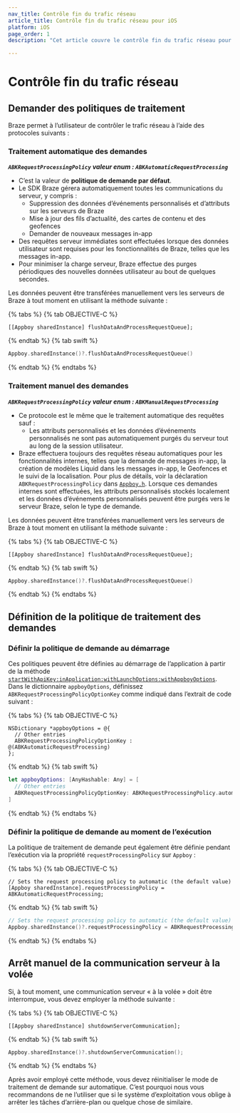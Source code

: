 ```yaml
---
nav_title: Contrôle fin du trafic réseau
article_title: Contrôle fin du trafic réseau pour iOS
platform: iOS
page_order: 1
description: "Cet article couvre le contrôle fin du trafic réseau pour votre application iOS."

---
```


# Contrôle fin du trafic réseau

## Demander des politiques de traitement

Braze permet à l’utilisateur de contrôler le trafic réseau à l’aide des protocoles suivants :

### Traitement automatique des demandes

***`ABKRequestProcessingPolicy` valeur enum : `ABKAutomaticRequestProcessing`***

- C’est la valeur de **politique de demande par défaut**.
- Le SDK Braze gérera automatiquement toutes les communications du serveur, y compris :
    - Suppression des données d’événements personnalisés et d’attributs sur les serveurs de Braze
    - Mise à jour des fils d’actualité, des cartes de contenu et des geofences
    - Demander de nouveaux messages in-app
- Des requêtes serveur immédiates sont effectuées lorsque des données utilisateur sont requises pour les fonctionnalités de Braze, telles que les messages in-app.
- Pour minimiser la charge serveur, Braze effectue des purges périodiques des nouvelles données utilisateur au bout de quelques secondes.

Les données peuvent être transférées manuellement vers les serveurs de Braze à tout moment en utilisant la méthode suivante :

{% tabs %}
{% tab OBJECTIVE-C %}

```objc
[[Appboy sharedInstance] flushDataAndProcessRequestQueue];
```

{% endtab %}
{% tab swift %}

```swift
Appboy.sharedInstance()?.flushDataAndProcessRequestQueue()
```

{% endtab %}
{% endtabs %}

### Traitement manuel des demandes

***`ABKRequestProcessingPolicy` valeur enum : `ABKManualRequestProcessing`***

- Ce protocole est le même que le traitement automatique des requêtes sauf :
    - Les attributs personnalisés et les données d’événements personnalisés ne sont pas automatiquement purgés du serveur tout au long de la session utilisateur.
- Braze effectuera toujours des requêtes réseau automatiques pour les fonctionnalités internes, telles que la demande de messages in-app, la création de modèles Liquid dans les messages in-app, le Geofences et le suivi de la localisation. Pour plus de détails, voir la déclaration `ABKRequestProcessingPolicy` dans [`Appboy.h`][4]. Lorsque ces demandes internes sont effectuées, les attributs personnalisés stockés localement et les données d’événements personnalisés peuvent être purgés vers le serveur Braze, selon le type de demande.

Les données peuvent être transférées manuellement vers les serveurs de Braze à tout moment en utilisant la méthode suivante :

{% tabs %}
{% tab OBJECTIVE-C %}

```objc
[[Appboy sharedInstance] flushDataAndProcessRequestQueue];
```

{% endtab %}
{% tab swift %}

```swift
Appboy.sharedInstance()?.flushDataAndProcessRequestQueue()
```

{% endtab %}
{% endtabs %}

## Définition de la politique de traitement des demandes

### Définir la politique de demande au démarrage

Ces politiques peuvent être définies au démarrage de l’application à partir de la méthode [`startWithApiKey:inApplication:withLaunchOptions:withAppboyOptions`][3]. Dans le dictionnaire `appboyOptions`, définissez `ABKRequestProcessingPolicyOptionKey` comme indiqué dans l’extrait de code suivant :

{% tabs %}
{% tab OBJECTIVE-C %}

```objc
NSDictionary *appboyOptions = @{
  // Other entries
  ABKRequestProcessingPolicyOptionKey : @(ABKAutomaticRequestProcessing)
};
```

{% endtab %}
{% tab swift %}

```swift
let appboyOptions: [AnyHashable: Any] = [
  // Other entries
  ABKRequestProcessingPolicyOptionKey: ABKRequestProcessingPolicy.automaticRequestProcessing.rawValue
]
```

{% endtab %}
{% endtabs %}

### Définir la politique de demande au moment de l’exécution

La politique de traitement de demande peut également être définie pendant l’exécution via la propriété `requestProcessingPolicy` sur `Appboy` :

{% tabs %}
{% tab OBJECTIVE-C %}

```objc
// Sets the request processing policy to automatic (the default value)
[Appboy sharedInstance].requestProcessingPolicy = ABKAutomaticRequestProcessing;
```

{% endtab %}
{% tab swift %}

```swift
// Sets the request processing policy to automatic (the default value)
Appboy.sharedInstance()?.requestProcessingPolicy = ABKRequestProcessingPolicy.automaticRequestProcessing
```

{% endtab %}
{% endtabs %}

## Arrêt manuel de la communication serveur à la volée

Si, à tout moment, une communication serveur « à la volée » doit être interrompue, vous devez employer la méthode suivante :

{% tabs %}
{% tab OBJECTIVE-C %}

```objc
[[Appboy sharedInstance] shutdownServerCommunication];
```

{% endtab %}
{% tab swift %}

```swift
Appboy.sharedInstance()?.shutdownServerCommunication();
```

{% endtab %}
{% endtabs %}

Après avoir employé cette méthode, vous devez réinitialiser le mode de traitement de demande sur automatique. C’est pourquoi nous vous recommandons de ne l’utiliser que si le système d’exploitation vous oblige à arrêter les tâches d’arrière-plan ou quelque chose de similaire.

[3]: https://appboy.github.io/appboy-ios-sdk/docs/interface_appboy.html#aa9f1bd9e4a5c082133dd9cc344108b24
[4]: https://github.com/Appboy/appboy-ios-sdk/blob/master/AppboyKit/include/Appboy.h
